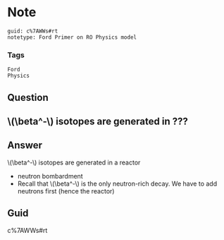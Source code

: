 # Note
```
guid: c%7AWWs#rt
notetype: Ford Primer on RO Physics model
```

### Tags
```
Ford
Physics
```

## Question
<h2>\(\beta^-\) isotopes are generated in ???</h2>

## Answer
<section>
<p>\(\beta^-\) isotopes are generated in a reactor</p>
<ul>
<li>neutron bombardment</li>
<li>Recall that \(\beta^-\) is the only neutron-rich decay. We have to add neutrons first (hence the reactor)</li>
</ul>


</section>

## Guid
c%7AWWs#rt
